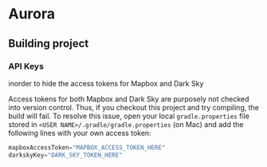# Aurora

## Building project

### API Keys
inorder to hide the access tokens for Mapbox and Dark Sky

Access tokens for both Mapbox and Dark Sky are purposely not checked into version control. Thus, if you checkout this project and try compiling, the build will fail. To resolve this issue, open your local `gradle.properties` file stored in `<USER NAME>/.gradle/gradle.properties` (on Mac) and add the following lines with your own access token:

```groovy
mapboxAccessToken="MAPBOX_ACCESS_TOKEN_HERE"
darkskyKey="DARK_SKY_TOKEN_HERE"
```

